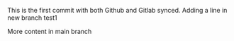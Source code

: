 This is the first commit with both Github and Gitlab synced. 
Adding a line in new branch test1

More content in main branch